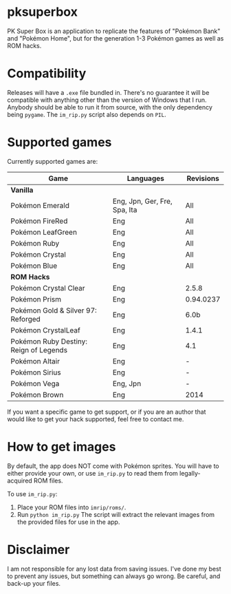 # pksuperbox
 
PK Super Box is an application to replicate the features of "Pokémon Bank" and "Pokémon Home", but for the generation 1-3 Pokémon games as well as ROM hacks.

# Compatibility

Releases will have a `.exe` file bundled in. There's no guarantee it will be compatible with anything other than the version of Windows that I run. Anybody should be able to run it from source, with the only dependency being `pygame`. The `im_rip.py` script also depends on `PIL`.

# Supported games

Currently supported games are:

| Game | Languages | Revisions |
| ---- | --------- | --------- |
| **Vanilla** |||
| Pokémon Emerald | Eng, Jpn, Ger, Fre, Spa, Ita| All |
| Pokémon FireRed | Eng | All |
| Pokémon LeafGreen | Eng | All |
| Pokémon Ruby | Eng | All |
| Pokémon Crystal | Eng | All |
| Pokémon Blue | Eng | All |
| **ROM Hacks**|||
| Pokémon Crystal Clear | Eng | 2.5.8 |
| Pokémon Prism | Eng | 0.94.0237 |
| Pokémon Gold & Silver 97: Reforged | Eng | 6.0b |
| Pokémon CrystalLeaf | Eng | 1.4.1 |
| Pokémon Ruby Destiny: Reign of Legends | Eng | 4.1 |
| Pokémon Altair | Eng | - |
| Pokémon Sirius | Eng | - |
| Pokémon Vega | Eng, Jpn | - |
| Pokémon Brown | Eng | 2014 |

If you want a specific game to get support, or if you are an author that would like to get your hack supported, feel free to contact me.

# How to get images

By default, the app does NOT come with Pokémon sprites. You will have to either provide your own, or use `im_rip.py` to read them from legally-acquired ROM files.

To use `im_rip.py`:
1. Place your ROM files into `imrip/roms/`.
2. Run `python im_rip.py`
The script will extract the relevant images from the provided files for use in the app.

# Disclaimer

I am not responsible for any lost data from saving issues. I've done my best to prevent any issues, but something can always go wrong. Be careful, and back-up your files.
